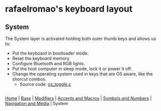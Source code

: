 # rafaelromao's keyboard layout

## System
The System layer is activated holding both outer thumb keys and allows us to:
- Put the keyboard in bootloader mode. 
- Reset the keyboard memory.
- Configure Bluetooth and RGB lights.
- Put the host computer in sleep mode, lock it or power it off.
- Change the operating system used in keys that are OS aware, like the shorcut combos.
  - Source code: [os_toggle.c](../src/qmk/users/rafaelromao/features/os_toggle.c)

##
[Home](../readme.md) | 
[Base](base.md) |
[Modifiers](modifiers.md) |
[Accents and Macros](macros.md) |
[Symbols and Numbers](symbols.md) |
[Navigation and Media](navigation.md) |
System
